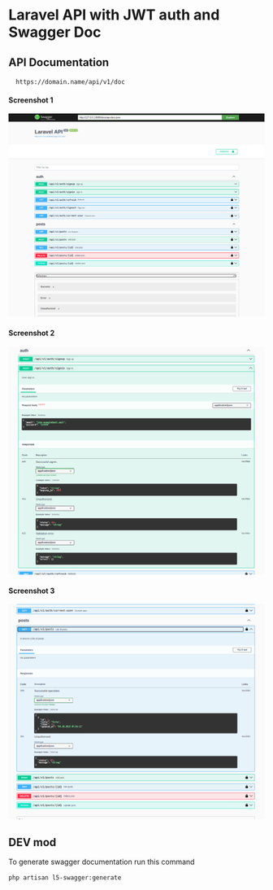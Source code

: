 # Laravel API with JWT auth and Swagger Doc

## API Documentation

```
  https://domain.name/api/v1/doc
```

#### Screenshot 1
![App Screenshot](./doc/img/swagger-doc.png)

#### Screenshot 2
![App Screenshot](./doc/img/swagger-doc-2.png)

#### Screenshot 3
![App Screenshot](./doc/img/swagger-doc-3.png)



## DEV mod

To generate swagger documentation run this command

```
php artisan l5-swagger:generate
```
